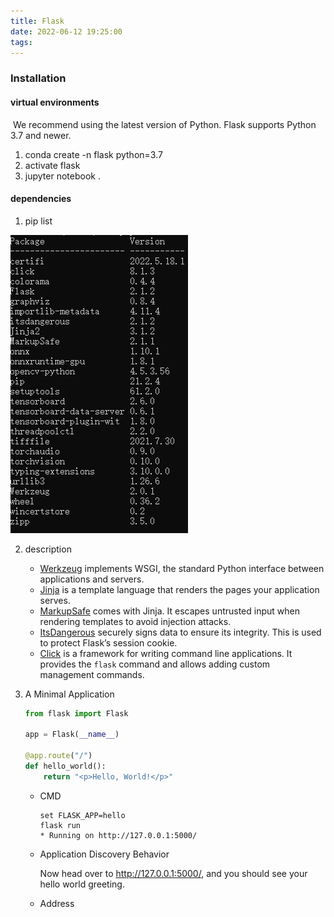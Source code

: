 ```yaml
---
title: Flask
date: 2022-06-12 19:25:00
tags:
---
```




### Installation

#### virtual environments

​	We recommend using the latest version of Python. Flask supports Python 3.7 and newer.



1. conda create -n flask python=3.7
2. activate flask
3. jupyter notebook .



#### dependencies

1. pip list

![](dependencies.PNG)

2. description
   - [Werkzeug](https://palletsprojects.com/p/werkzeug/) implements WSGI, the standard Python interface between applications and servers.
   - [Jinja](https://palletsprojects.com/p/jinja/) is a template language that renders the pages your application serves.
   - [MarkupSafe](https://palletsprojects.com/p/markupsafe/) comes with Jinja. It escapes untrusted input when rendering templates to avoid injection attacks.
   - [ItsDangerous](https://palletsprojects.com/p/itsdangerous/) securely signs data to ensure its integrity. This is used to protect Flask’s session cookie.
   - [Click](https://palletsprojects.com/p/click/) is a framework for writing command line applications. It provides the `flask` command and allows adding custom management commands.

3. A Minimal Application

   ```python
   from flask import Flask
   
   app = Flask(__name__)
   
   @app.route("/")
   def hello_world():
       return "<p>Hello, World!</p>"
   
   ```

   - CMD

     ```
     set FLASK_APP=hello
     flask run
     * Running on http://127.0.0.1:5000/
     ```

   - Application Discovery Behavior

     Now head over to http://127.0.0.1:5000/, and you should see your hello world greeting.

   - Address 

